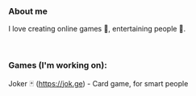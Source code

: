 ### About me

I love creating online games 👾, entertaining people 🤡.

<br/>

### Games (I'm working on):

Joker 🃏 (https://jok.ge) - Card game, for smart people

<br/>
<br/>
